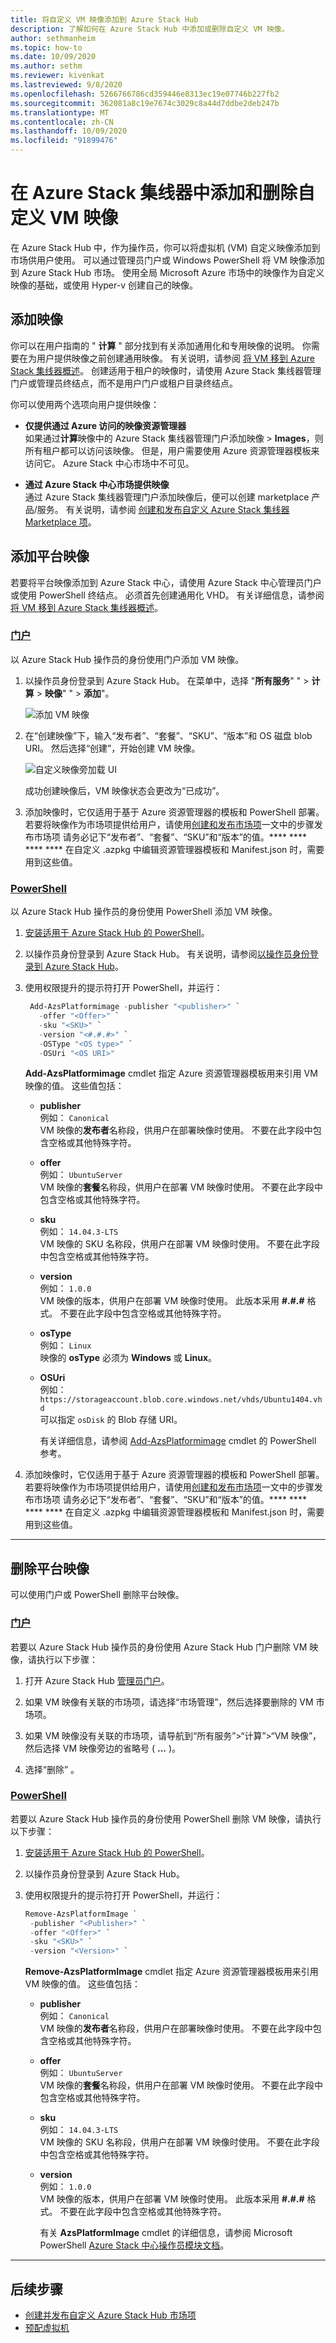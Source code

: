 ```yaml
---
title: 将自定义 VM 映像添加到 Azure Stack Hub
description: 了解如何在 Azure Stack Hub 中添加或删除自定义 VM 映像。
author: sethmanheim
ms.topic: how-to
ms.date: 10/09/2020
ms.author: sethm
ms.reviewer: kivenkat
ms.lastreviewed: 9/8/2020
ms.openlocfilehash: 5266766786cd359446e8313ec19e07746b227fb2
ms.sourcegitcommit: 362081a8c19e7674c3029c8a44d7ddbe2deb247b
ms.translationtype: MT
ms.contentlocale: zh-CN
ms.lasthandoff: 10/09/2020
ms.locfileid: "91899476"
---
```

# <a name="add-and-remove-a-custom-vm-image-to-azure-stack-hub"></a>在 Azure Stack 集线器中添加和删除自定义 VM 映像

在 Azure Stack Hub 中，作为操作员，你可以将虚拟机 (VM) 自定义映像添加到市场供用户使用。 可以通过管理员门户或 Windows PowerShell 将 VM 映像添加到 Azure Stack Hub 市场。 使用全局 Microsoft Azure 市场中的映像作为自定义映像的基础，或使用 Hyper-v 创建自己的映像。

## <a name="add-an-image"></a>添加映像

你可以在用户指南的 " **计算** " 部分找到有关添加通用化和专用映像的说明。 你需要在为用户提供映像之前创建通用映像。 有关说明，请参阅 [将 VM 移到 Azure Stack 集线器概述](../user/vm-move-overview.md)。 创建适用于租户的映像时，请使用 Azure Stack 集线器管理门户或管理员终结点，而不是用户门户或租户目录终结点。

你可以使用两个选项向用户提供映像：

- **仅提供通过 Azure 访问的映像资源管理器**  
  如果通过**计算**映像中的 Azure Stack 集线器管理门户添加映像  >  **Images**，则所有租户都可以访问该映像。 但是，用户需要使用 Azure 资源管理器模板来访问它。 Azure Stack 中心市场中不可见。

- **通过 Azure Stack 中心市场提供映像**  
    通过 Azure Stack 集线器管理门户添加映像后，便可以创建 marketplace 产品/服务。 有关说明，请参阅 [创建和发布自定义 Azure Stack 集线器 Marketplace 项](azure-stack-create-and-publish-marketplace-item.md)。

## <a name="add-a-platform-image"></a>添加平台映像

若要将平台映像添加到 Azure Stack 中心，请使用 Azure Stack 中心管理员门户或使用 PowerShell 终结点。 必须首先创建通用化 VHD。 有关详细信息，请参阅 [将 VM 移到 Azure Stack 集线器概述](../user/vm-move-overview.md)。

### <a name="portal"></a>[门户](#tab/image-add-portal)

以 Azure Stack Hub 操作员的身份使用门户添加 VM 映像。

1. 以操作员身份登录到 Azure Stack Hub。 在菜单中，选择 "**所有服务**" "  >  **计算**  >  **映像**" "  >  **添加**"。

   ![添加 VM 映像](./media/azure-stack-add-vm-image/tca4.png)

2. 在“创建映像”下，输入“发布者”、“套餐”、“SKU”、“版本”和 OS 磁盘 blob URI。 然后选择“创建”，开始创建 VM 映像。

   ![自定义映像旁加载 UI](./media/azure-stack-add-vm-image/tca5.png)

   成功创建映像后，VM 映像状态会更改为“已成功”。

3. 添加映像时，它仅适用于基于 Azure 资源管理器的模板和 PowerShell 部署。 若要将映像作为市场项提供给用户，请使用[创建和发布市场项](azure-stack-create-and-publish-marketplace-item.md)一文中的步骤发布市场项 请务必记下“发布者”、“套餐”、“SKU”和“版本”的值。**** **** **** **** 在自定义 .azpkg 中编辑资源管理器模板和 Manifest.json 时，需要用到这些值。

### <a name="powershell"></a>[PowerShell](#tab/image-add-ps)

 以 Azure Stack Hub 操作员的身份使用 PowerShell 添加 VM 映像。

1. [安装适用于 Azure Stack Hub 的 PowerShell](azure-stack-powershell-install.md)。  

2. 以操作员身份登录到 Azure Stack Hub。 有关说明，请参阅[以操作员身份登录到 Azure Stack Hub](azure-stack-powershell-configure-admin.md)。

3. 使用权限提升的提示符打开 PowerShell，并运行：

   ```powershell
    Add-AzsPlatformimage -publisher "<publisher>" `
      -offer "<Offer>" `
      -sku "<SKU>" `
      -version "<#.#.#>" `
      -OSType "<OS type>" `
      -OSUri "<OS URI>"
   ```

   **Add-AzsPlatformimage** cmdlet 指定 Azure 资源管理器模板用来引用 VM 映像的值。 这些值包括：
   - **publisher**  
     例如： `Canonical`  
     VM 映像的**发布者**名称段，供用户在部署映像时使用。 不要在此字段中包含空格或其他特殊字符。  
   - **offer**  
     例如： `UbuntuServer`  
     VM 映像的**套餐**名称段，供用户在部署 VM 映像时使用。 不要在此字段中包含空格或其他特殊字符。  
   - **sku**  
     例如： `14.04.3-LTS`  
     VM 映像的 SKU 名称段，供用户在部署 VM 映像时使用。 不要在此字段中包含空格或其他特殊字符。  
   - **version**  
     例如： `1.0.0`  
     VM 映像的版本，供用户在部署 VM 映像时使用。 此版本采用 **\#.\#.\#** 格式。 不要在此字段中包含空格或其他特殊字符。  
   - **osType**  
     例如： `Linux`  
     映像的 **osType** 必须为 **Windows** 或 **Linux**。  
   - **OSUri**  
     例如： `https://storageaccount.blob.core.windows.net/vhds/Ubuntu1404.vhd`  
     可以指定 `osDisk` 的 Blob 存储 URI。  

     有关详细信息，请参阅 [Add-AzsPlatformimage](/powershell/module/azs.compute.admin/add-azsplatformimage) cmdlet 的 PowerShell 参考。

4. 添加映像时，它仅适用于基于 Azure 资源管理器的模板和 PowerShell 部署。 若要将映像作为市场项提供给用户，请使用[创建和发布市场项](azure-stack-create-and-publish-marketplace-item.md)一文中的步骤发布市场项 请务必记下“发布者”、“套餐”、“SKU”和“版本”的值。**** **** **** **** 在自定义 .azpkg 中编辑资源管理器模板和 Manifest.json 时，需要用到这些值。

---

## <a name="remove-a-platform-image"></a>删除平台映像

可以使用门户或 PowerShell 删除平台映像。

### <a name="portal"></a>[门户](#tab/image-rem-portal)

若要以 Azure Stack Hub 操作员的身份使用 Azure Stack Hub 门户删除 VM 映像，请执行以下步骤：

1. 打开 Azure Stack Hub [管理员门户](https://portal.azure.com/signin/index)。

2. 如果 VM 映像有关联的市场项，请选择“市场管理”，然后选择要删除的 VM 市场项。

3. 如果 VM 映像没有关联的市场项，请导航到“所有服务”>“计算”>“VM 映像”，然后选择 VM 映像旁边的省略号 ( **...** )。

4. 选择“删除” 。

### <a name="powershell"></a>[PowerShell](#tab/image-rem-ps)

若要以 Azure Stack Hub 操作员的身份使用 PowerShell 删除 VM 映像，请执行以下步骤：

1. [安装适用于 Azure Stack Hub 的 PowerShell](azure-stack-powershell-install.md)。

2. 以操作员身份登录到 Azure Stack Hub。

3. 使用权限提升的提示符打开 PowerShell，并运行：

   ```powershell  
   Remove-AzsPlatformImage `
    -publisher "<Publisher>" `
    -offer "<Offer>" `
    -sku "<SKU>" `
    -version "<Version>" `
   ```

   **Remove-AzsPlatformImage** cmdlet 指定 Azure 资源管理器模板用来引用 VM 映像的值。 这些值包括：
   - **publisher**  
     例如： `Canonical`  
     VM 映像的**发布者**名称段，供用户在部署映像时使用。 不要在此字段中包含空格或其他特殊字符。  
   - **offer**  
     例如： `UbuntuServer`  
     VM 映像的**套餐**名称段，供用户在部署 VM 映像时使用。 不要在此字段中包含空格或其他特殊字符。  
   - **sku**  
     例如： `14.04.3-LTS`  
     VM 映像的 SKU 名称段，供用户在部署 VM 映像时使用。 不要在此字段中包含空格或其他特殊字符。  
   - **version**  
     例如： `1.0.0`  
     VM 映像的版本，供用户在部署 VM 映像时使用。 此版本采用 **\#.\#.\#** 格式。 不要在此字段中包含空格或其他特殊字符。  

     有关 **AzsPlatformImage** cmdlet 的详细信息，请参阅 Microsoft PowerShell [Azure Stack 中心操作员模块文档](/powershell/azure/azure-stack/overview)。

---

## <a name="next-steps"></a>后续步骤

- [创建并发布自定义 Azure Stack Hub 市场项](azure-stack-create-and-publish-marketplace-item.md)
- [预配虚拟机](../user/azure-stack-create-vm-template.md)